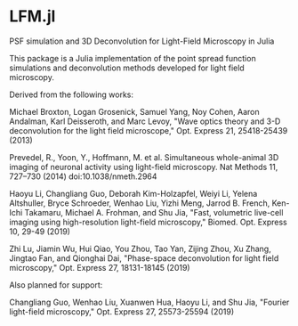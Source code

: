 # LFM.jl
PSF simulation and 3D Deconvolution for Light-Field Microscopy in Julia

This package is a Julia implementation of the point spread function simulations and deconvolution methods developed for light field microscopy.

Derived from the following works:

 Michael Broxton, Logan Grosenick, Samuel Yang, Noy Cohen, Aaron Andalman, Karl Deisseroth, and Marc Levoy, "Wave optics theory and 3-D deconvolution for the light field microscope," Opt. Express 21, 25418-25439 (2013) 

Prevedel, R., Yoon, Y., Hoffmann, M. et al. Simultaneous whole-animal 3D imaging of neuronal activity using light-field microscopy. Nat Methods 11, 727–730 (2014) doi:10.1038/nmeth.2964

Haoyu Li, Changliang Guo, Deborah Kim-Holzapfel, Weiyi Li, Yelena Altshuller, Bryce Schroeder, Wenhao Liu, Yizhi Meng, Jarrod B. French, Ken-Ichi Takamaru, Michael A. Frohman, and Shu Jia, "Fast, volumetric live-cell imaging using high-resolution light-field microscopy," Biomed. Opt. Express 10, 29-49 (2019) 

Zhi Lu, Jiamin Wu, Hui Qiao, You Zhou, Tao Yan, Zijing Zhou, Xu Zhang, Jingtao Fan, and Qionghai Dai, "Phase-space deconvolution for light field microscopy," Opt. Express 27, 18131-18145 (2019) 

Also planned for support: 

Changliang Guo, Wenhao Liu, Xuanwen Hua, Haoyu Li, and Shu Jia, "Fourier light-field microscopy," Opt. Express 27, 25573-25594 (2019) 




